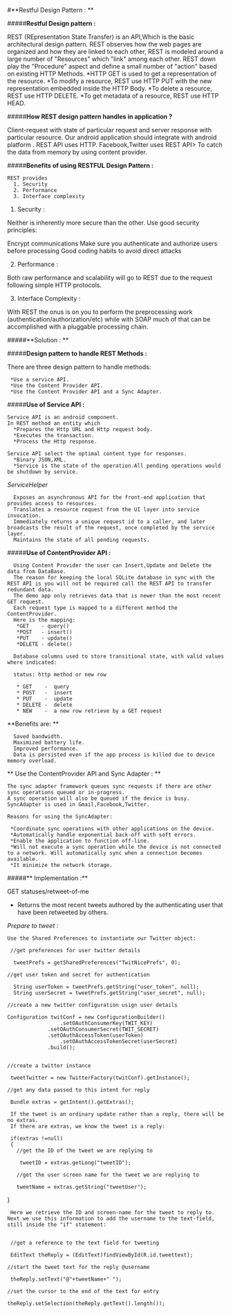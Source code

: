 
#**Restful Design Pattern : **
    
#####**Restful Design pattern :**
   
   REST (REpresentation State Transfer) is an API,Which is the basic architectural design pattern.
   REST observes how the web pages are organized and how they are linked to each other, REST is modeled around a large number of "Resources" which "link" among each other.
   REST down play the "Procedure" aspect and define a small number of "action" based on existing HTTP Methods.
    *HTTP GET is used to get a representation of the resource.
    *To modify a resource, REST use HTTP PUT with the new representation embedded inside the HTTP Body.
    *To delete a resource, REST use HTTP DELETE.
    *To get metadata of a resource, REST use HTTP HEAD.

   
#####**How REST design pattern handles in application ?**   

   Client-request with state of particular request and server response with particular resource.
   Our android application should integrate with android platform .
   REST API uses HTTP.
   Facebook,Twitter uses REST API>
   To catch the data from memory by using content provider.


#####**Benefits of using RESTFUL Design Pattern :**

    REST provides
      1. Security 
      2. Performance 
      3. Interface complexity


  1. Security :

  Neither is inherently more secure than the other. Use good security principles:

  Encrypt communications
  Make sure you authenticate and authorize users before processing
  Good coding habits to avoid direct attacks

  2. Performance :

  Both raw performance and scalability will go to REST due to the request following simple HTTP protocols.

  3. Interface Complexity :

  With REST the onus is on you to perform the preprocessing work (authentication/authorization/etc) while with SOAP much of that can be accomplished with a pluggable processing chain.


#####**Solution : **

#####**Design pattern to handle REST Methods :**
   
   There are three design pattern to handle methods:
    
     *Use a service API.
     *Use the Content Provider API.
     *Use the Content Provider API and a Sync Adapter.


#####**Use of Service API :**

    Service API is an android component.
    In REST method an entity which
      *Prepares the Http URL and Http request body.
      *Executes the transaction.
      *Process the Http response.

    Service API select the optimal content type for responses.
      *Binary JSON,XML.
      *Service is the state of the operation.All pending operations would be shutdown by service.

   *ServiceHelper*
     
      Exposes an asynchronous API for the front-end application that provides access to resources. 
      Translates a resource request from the UI layer into service invocation. 
      Immediately returns a unique request id to a caller, and later broadcasts the result of the request, once completed by the service layer. 
      Maintains the state of all pending requests.


#####**Use of ContentProvider API :**      

      Using Content Provider the user can Insert,Update and Delete the data from DataBase.
      The reason for keeping the local SQLite database in sync with the REST API is you will not be required call the REST API to transfer redundant data. 
      The demo app only retrieves data that is newer than the most recent GET request. 
      Each request type is mapped to a different method the ContentProvider. 
      Here is the mapping:
       *GET    - query()
       *POST   - insert()
       *PUT    - update()
       *DELETE - delete()

      Database columns used to store transitional state, with valid values where indicated:

      status: http method or new row
      
       * GET    -  query
       * POST   -  insert
       * PUT    -  update
       * DELETE -  delete
       * NEW    -  a new row retrieve by a GET request
      

   **Benefits are: **

      Saved bandwidth.
      Maximized battery life.
      Improved performance.
      Data is persisted even if the app process is killed due to device memory overload.


 ** Use the ContentProvider API and Sync Adapter : **

    The sync adapter framework queues sync requests if there are other sync operations queued or in-progress. 
    A sync operation will also be queued if the device is busy.
    SyncAdapter is used in Gmail,Facebook,Twitter.

    Reasons for using the SyncAdapter:

     *Coordinate sync operations with other applications on the device. 
     *Automatically handle exponential back-off with soft errors.
     *Enable the application to function off-line.
     *Will not execute a sync operation while the device is not connected to a network. Will automatically sync when a connection becomes available.
     *It minimize the network storage.


#####** Implementation :**

  GET statuses/retweet-of-me

   - Returns the most recent tweets authored by the authenticating user that have been retweeted by others.

   *Prepare to tweet :*
    
    Use the Shared Preferences to instantiate our Twitter object:

     //get preferences for user twitter details 
      
      tweetPrefs = getSharedPreferences("TwitNicePrefs", 0); 
	             
    //get user token and secret for authentication 
      
      String userToken = tweetPrefs.getString("user_token", null); 
      String userSecret = tweetPrefs.getString("user_secret", null); 
			       
    //create a new twitter configuration usign user details 

    Configuration twitConf = new ConfigurationBuilder() 
			         .setOAuthConsumerKey(TWIT_KEY) 
				 .setOAuthConsumerSecret(TWIT_SECRET) 
				 .setOAuthAccessToken(userToken) 
			         .setOAuthAccessTokenSecret(userSecret) 
				 .build(); 
						

    //create a twitter instance 

     tweetTwitter = new TwitterFactory(twitConf).getInstance();
     
    //get any data passed to this intent for reply

     Bundle extras = getIntent().getExtras();

     If the tweet is an ordinary update rather than a reply, there will be no extras. 
     If there are extras, we know the tweet is a reply:

     if(extras !=null) 
     { 
       //get the ID of the tweet we are replying to 
 
        tweetID = extras.getLong("tweetID"); 
 
       //get the user screen name for the tweet we are replying to 
 	
       tweetName = extras.getString("tweetUser"); 
 				   					     
   }


     Here we retrieve the ID and screen-name for the tweet to reply to. Next we use this information to add the username to the text-field, still inside the "if" statement:

					  
     //get a reference to the text field for tweeting 

     EditText theReply = (EditText)findViewById(R.id.tweettext); 

    //start the tweet text for the reply @username 
 
     theReply.setText("@"+tweetName+" "); 

    //set the cursor to the end of the text for entry 

    theReply.setSelection(theReply.getText().length());





